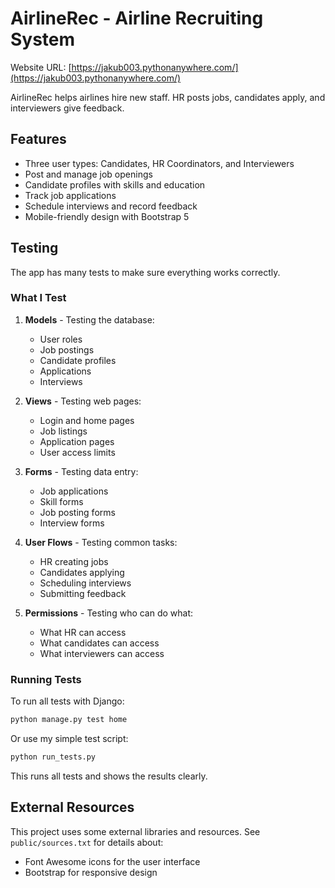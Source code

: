 # AirlineRec - Airline Recruiting System

Website URL: [https://jakub003.pythonanywhere.com/](https://jakub003.pythonanywhere.com/)

AirlineRec helps airlines hire new staff. HR posts jobs, candidates apply, and interviewers give feedback.

## Features

- Three user types: Candidates, HR Coordinators, and Interviewers
- Post and manage job openings
- Candidate profiles with skills and education
- Track job applications
- Schedule interviews and record feedback
- Mobile-friendly design with Bootstrap 5

## Testing

The app has many tests to make sure everything works correctly.

### What I Test

1. **Models** - Testing the database:

   - User roles
   - Job postings
   - Candidate profiles
   - Applications
   - Interviews

2. **Views** - Testing web pages:

   - Login and home pages
   - Job listings
   - Application pages
   - User access limits

3. **Forms** - Testing data entry:

   - Job applications
   - Skill forms
   - Job posting forms
   - Interview forms

4. **User Flows** - Testing common tasks:

   - HR creating jobs
   - Candidates applying
   - Scheduling interviews
   - Submitting feedback

5. **Permissions** - Testing who can do what:
   - What HR can access
   - What candidates can access
   - What interviewers can access

### Running Tests

To run all tests with Django:

```bash
python manage.py test home
```

Or use my simple test script:

```bash
python run_tests.py
```

This runs all tests and shows the results clearly.

## External Resources

This project uses some external libraries and resources. See `public/sources.txt` for details about:

- Font Awesome icons for the user interface
- Bootstrap for responsive design
